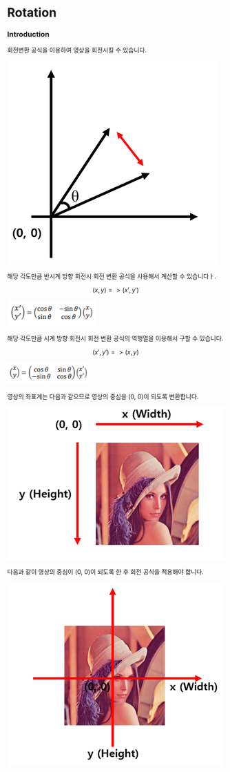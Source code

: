 # Rotation

### Introduction

회전변환 공식을 이용하여 영상을 회전시킬 수 있습니다.

![](../.gitbook/assets/image%20%2822%29.png)

해당 각도만큼 반시계 방향 회전시 회전 변환 공식을 사용해서 계산할 수 있습니다ㅏ.

$$
(x, y) => (x', y')
$$

![](../.gitbook/assets/image%20%2856%29.png)

해당 각도만큼 시계 방향 회전시 회전 변환 공식의 역행열을 이용해서 구할 수 있습니다.

$$
(x', y') => (x, y)
$$

![](../.gitbook/assets/image%20%2821%29.png)

영상의 좌표계는 다음과 같으므로 영상의 중심을 \(0, 0\)이 되도록 변환합니다.  


![](../.gitbook/assets/image%20%2834%29.png)

다음과 같이 영상의 중심이 \(0, 0\)이 되도록 한 후 회전 공식을 적용해야 합니다.

![](../.gitbook/assets/image%20%2833%29.png)



